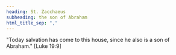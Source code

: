 ```yaml
---
heading: St. Zacchaeus
subheading: the son of Abraham
html_title_sep: ","
---
```


"Today salvation has come to this house, since he also is a son of Abraham." [Luke 19:9]

